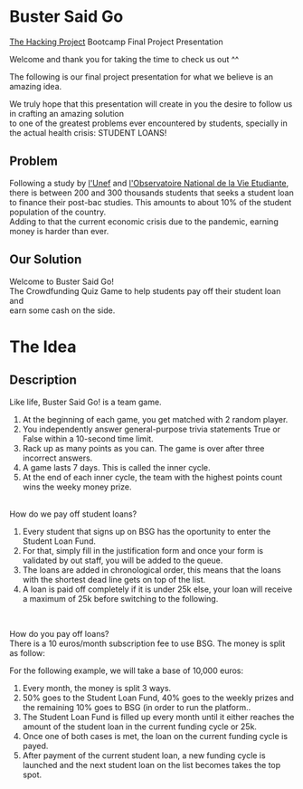 # Buster Said Go
[The Hacking Project](https://www.thehackingproject.org/) Bootcamp Final Project Presentation

Welcome and thank you for taking the time to check us out ^^ <br>

The following is our final project presentation for what we believe is an amazing idea. <br>

We truly hope that this presentation will create in you the desire to follow us in crafting an amazing solution <br>
to one of the greatest problems ever encountered by students, specially in the actual health crisis: STUDENT LOANS! <br>

## Problem
Following a study by [l'Unef](https://unef.fr/) and [l'Observatoire National de la Vie Etudiante](http://www.ove-national.education.fr/situation-economique-et-financiere-des-etudiant%c2%b7e%c2%b7s-de-nouvelles-donnees-disponibles-2/), there is between 200 and 300 thousands students that seeks a student loan <br>
to finance their post-bac studies. This amounts to about 10% of the student population of the country. <br>
Adding to that the current economic crisis due to the pandemic, earning money is harder than ever. <br>

## Our Solution
Welcome to Buster Said Go! <br>
The Crowdfunding Quiz Game to help students pay off their student loan and <br>
earn some cash on the side. <br>

# The Idea

## Description
Like life, Buster Said Go! is a team game.

1. At the beginning of each game, you get matched with 2 random player.
2. You independently answer general-purpose trivia statements True or False within a 10-second time limit.
3. Rack up as many points as you can. The game is over after three incorrect answers.
4. A game lasts 7 days. This is called the inner cycle.
5. At the end of each inner cycle, the team with the highest points count wins the weeky money prize.
<br>
How do we pay off student loans?<br>

1. Every student that signs up on BSG has the oportunity to enter the Student Loan Fund.
2. For that, simply fill in the justification form and once your form is validated by out staff, you will be added to the queue.
3. The loans are added in chronological order, this means that the loans with the shortest dead line gets on top of the list.
4. A loan is paid off completely if it is under 25k else, your loan will receive a maximum of 25k before switching to the following.
<br>

How do you pay off loans?<br>
There is a 10 euros/month subscription fee to use BSG. The money is split as follow: <br>

For the following example, we will take a base of 10,000 euros: <br>
1. Every month, the money is split 3 ways.
2. 50% goes to the Student Loan Fund, 40% goes to the weekly prizes and the remaining 10% goes to BSG (in order to run the platform..
3. The Student Loan Fund is filled up every month until it either reaches the amount of the student loan in the current funding cycle or 25k.
4. Once one of both cases is met, the loan on the current funding cycle is payed.
5. After payment of the current student loan, a new funding cycle is launched and the next student loan on the list becomes takes the top spot. 





























